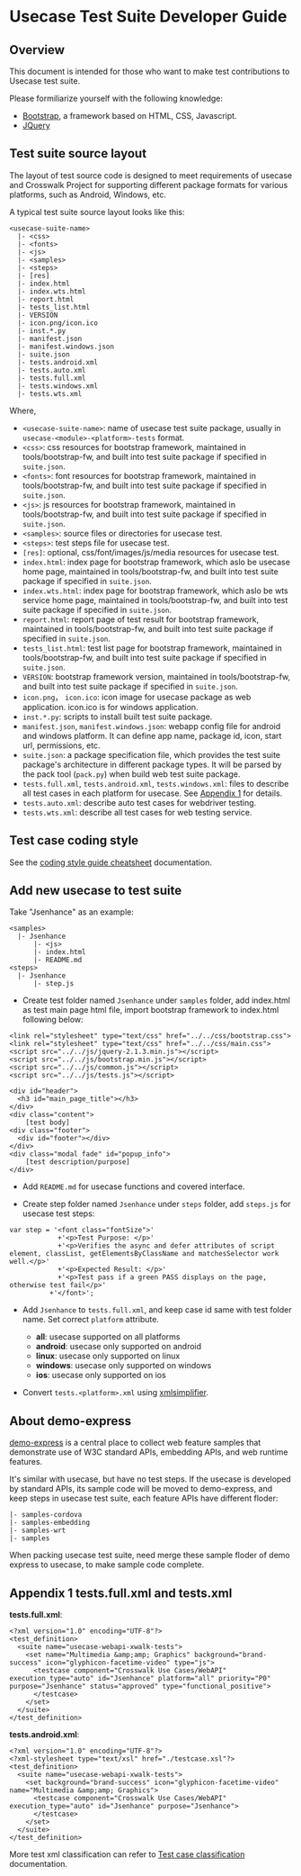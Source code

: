 # Usecase Test Suite Developer Guide

## Overview

This document is intended for those who want to make test contributions
to Usecase test suite.

Please formiliarize yourself with the following knowledge:

- [Bootstrap](http://getbootstrap.com/getting-started/), a framework based on
  HTML, CSS, Javascript.
- [JQuery](https://jquery.com/)


## Test suite source layout

The layout of test source code is designed to meet requirements of
usecase and Crosswalk Project for supporting different package
formats for various platforms, such as Android, Windows, etc.

A typical test suite source layout looks like this:

```
<usecase-suite-name>
  |- <css>
  |- <fonts>
  |- <js>
  |- <samples>
  |- <steps>
  |- [res]
  |- index.html
  |- index.wts.html
  |- report.html
  |- tests_list.html
  |- VERSION
  |- icon.png/icon.ico
  |- inst.*.py
  |- manifest.json
  |- manifest.windows.json
  |- suite.json
  |- tests.android.xml
  |- tests.auto.xml
  |- tests.full.xml
  |- tests.windows.xml
  |- tests.wts.xml
```

Where,

- `<usecase-suite-name>`: name of usecase test suite package, usually in
  `usecase-<module>-<platform>-tests` format.
- `<css>`: css resources for bootstrap framework, maintained in tools/bootstrap-fw,
  and built into test suite package if specified in `suite.json`.
- `<fonts>`: font resources for bootstrap framework, maintained in tools/bootstrap-fw,
  and built into test suite package if specified in `suite.json`.
- `<js>`: js resources for bootstrap framework, maintained in tools/bootstrap-fw,
  and built into test suite package if specified in `suite.json`.
- `<samples>`: source files or directories for usecase test.
- `<steps>`: test steps file for usecase test.
- `[res]`: optional, css/font/images/js/media resources for usecase test.
- `index.html`: index page for bootstrap framework, which aslo be usecase home page,
   maintained in tools/bootstrap-fw, and built into test suite package if specified
   in `suite.json`.
- `index.wts.html`: index page for bootstrap framework, which aslo be wts service
   home page, maintained in tools/bootstrap-fw, and built into test suite package
   if specified in `suite.json`.
- `report.html`: report page of test result for bootstrap framework, maintained
   in tools/bootstrap-fw, and built into test suite package if specified in `suite.json`.
- `tests_list.html`: test list page for bootstrap framework, maintained in
   tools/bootstrap-fw, and built into test suite package if specified in `suite.json`.
- `VERSION`: bootstrap framework version, maintained in tools/bootstrap-fw,
   and built into test suite package if specified in `suite.json`.
- `icon.png`， `icon.ico`: icon image for usecase package as web application.
   icon.ico is for windows application.
- `inst.*.py`: scripts to install built test suite package.
- `manifest.json`, `manifest.windows.json`: webapp config file for android and windows
   platform. It can define app name, package id, icon, start url, permissions, etc.
- `suite.json`: a package specification file, which provides the test suite
  package's architecture in different package types. It will be parsed by the
  pack tool (`pack.py`) when build web test suite package.
- `tests.full.xml`, `tests.android.xml`, `tests.windows.xml`: files to describe
   all test cases in each platform for usecase.
   See [Appendix 1](#appendix-1-testsfullxml-and-testsxml) for details.
- `tests.auto.xml`: describe auto test cases for webdriver testing.
- `tests.wts.xml`: describe all test cases for web testing service.


## Test case coding style

See the [coding style guide cheatsheet](./Coding_Style_Guide_CheatSheet.md)
documentation.


## Add new usecase to test suite

Take "Jsenhance" as an example:

```
<samples>
  |- Jsenhance
      |- <js>
      |- index.html
      |- README.md
<steps>
  |- Jsenhance
      |- step.js
```

- Create test folder named `Jsenhance` under `samples` folder, add index.html as
  test main page html file, import bootstrap framework to index.html following below:

```
<link rel="stylesheet" type="text/css" href="../../css/bootstrap.css">
<link rel="stylesheet" type="text/css" href="../../css/main.css">
<script src="../../js/jquery-2.1.3.min.js"></script>
<script src="../../js/bootstrap.min.js"></script>
<script src="../../js/common.js"></script>
<script src="../../js/tests.js"></script>

<div id="header">
  <h3 id="main_page_title"></h3>
</div>
<div class="content">
    [test body]
<div class="footer">
  <div id="footer"></div>
</div>
<div class="modal fade" id="popup_info">
    [test description/purpose]
</div>
```

- Add `README.md` for usecase functions and covered interface.

- Create step folder named `Jsenhance` under `steps` folder, add `steps.js`
  for usecase test steps:

```
var step = '<font class="fontSize">'
            +'<p>Test Purpose: </p>'
            +'<p>Verifies the async and defer attributes of script element, classList, getElementsByClassName and matchesSelector work well.</p>'
            +'<p>Expected Result: </p>'
            +'<p>Test pass if a green PASS displays on the page, otherwise test fail</p>'
          +'</font>';
```

- Add `Jsenhance` to `tests.full.xml`, and keep case id same with test folder name. Set correct `platform` attribute.

    - **all**: usecase supported on all platforms
    - **android**: usecase only supported on android
    - **linux**: usecase only supported on linux
    - **windows**: usecase only supported on windows
    - **ios**: usecase only supported on ios

- Convert `tests.<platform>.xml` using [xmlsimplifier](https://github.com/crosswalk-project/crosswalk-test-suite/tree/master/tools/xmlsimplifier).


## About demo-express

[demo-express](https://github.com/crosswalk-project/demo-express) is a central
place to collect web feature samples that demonstrate use of W3C standard APIs,
embedding APIs, and web runtime features.

It's similar with usecase, but have no test steps. If the usecase is developed by
standard APIs, its sample code will be moved to demo-express, and keep steps in
usecase test suite, each feature APIs have different floder:

```
|- samples-cordova
|- samples-embedding
|- samples-wrt
|- samples
```

When packing usecase test suite, need merge these sample floder of demo express
to usecase, to make sample code complete.


## Appendix 1 tests.full.xml and tests.xml

**tests.full.xml**:

```
<?xml version="1.0" encoding="UTF-8"?>
<test_definition>
  <suite name="usecase-webapi-xwalk-tests">
    <set name="Multimedia &amp;amp; Graphics" background="brand-success" icon="glyphicon-facetime-video" type="js">
      <testcase component="Crosswalk Use Cases/WebAPI" execution_type="auto" id="Jsenhance" platform="all" priority="P0" purpose="Jsenhance" status="approved" type="functional_positive">
      </testcase>
    </set>
  </suite>
</test_definition>
```

**tests.android.xml**:

```
<?xml version="1.0" encoding="UTF-8"?>
<?xml-stylesheet type="text/xsl" href="./testcase.xsl"?>
<test_definition>
  <suite name="usecase-webapi-xwalk-tests">
    <set background="brand-success" icon="glyphicon-facetime-video" name="Multimedia &amp;amp; Graphics">
      <testcase component="Crosswalk Use Cases/WebAPI" execution_type="auto" id="Jsenhance" purpose="Jsenhance">
      </testcase>
    </set>
  </suite>
</test_definition>
```

More test xml classification can refer to
[Test case classification](./Web_Test_Suite_Developer_Guide.md#test-case-classification) documentation.
